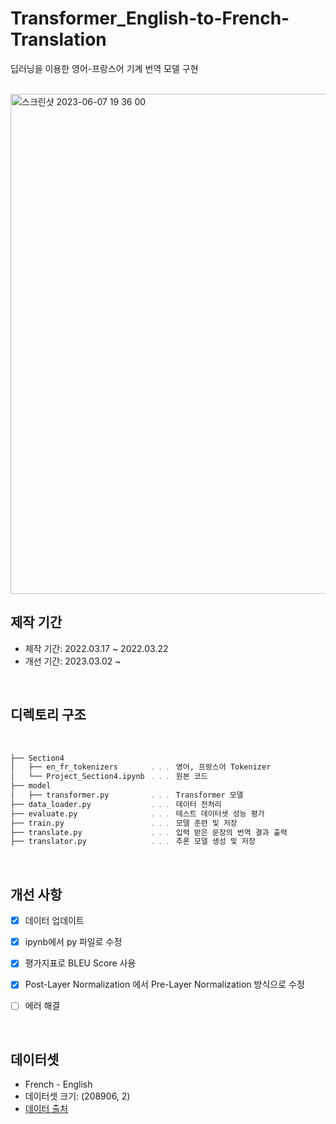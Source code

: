 # Transformer_English-to-French-Translation
딥러닝을 이용한 영어-프랑스어 기계 번역 모델 구현

<br>

<img width="800" alt="스크린샷 2023-06-07 19 36 00" src="https://github.com/monzheld/Transformer_English-to-French-Translation/assets/93971420/b4c3d184-5c83-4650-872f-3cf8788634f7">


<br>

## 제작 기간

- 제작 기간: 2022.03.17 ~ 2022.03.22
- 개선 기간: 2023.03.02 ~


<br>

## 디렉토리 구조

<br>

```bash
├── Section4
│   ├── en_fr_tokenizers       ﹒﹒﹒ 영어, 프랑스어 Tokenizer
│   └── Project_Section4.ipynb ﹒﹒﹒ 원본 코드
├── model
│   ├── transformer.py         ﹒﹒﹒ Transformer 모델
├── data_loader.py             ﹒﹒﹒ 데이터 전처리 
├── evaluate.py                ﹒﹒﹒ 테스트 데이터셋 성능 평가 
├── train.py                   ﹒﹒﹒ 모델 훈련 및 저장
├── translate.py               ﹒﹒﹒ 입력 받은 문장의 번역 결과 출력
├── translator.py              ﹒﹒﹒ 추론 모델 생성 및 저장 
``` 

<br>



## 개선 사항
- [x] 데이터 업데이트
- [x] ipynb에서 py 파일로 수정
- [x] 평가지표로 BLEU Score 사용 
- [x] Post-Layer Normalization 에서 Pre-Layer Normalization 방식으로 수정  
- [ ] 에러 해결 


<br>



## 데이터셋
- French - English
- 데이터셋 크기: (208906, 2)
- [데이터 출처](http://www.manythings.org/anki/)


